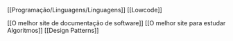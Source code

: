 [[Programação/Linguagens/Linguagens]]
[[Lowcode]]

[[O melhor site de documentação de software]]
[[O melhor site para estudar Algoritmos]]
[[Design Patterns]]
